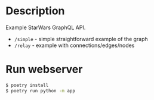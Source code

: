 # Description

Example StarWars GraphQL API.

- `/simple` - simple straightforward example of the graph
- `/relay` - example with connections/edges/nodes


# Run webserver

```sh
$ poetry install
$ poetry run python -m app
```
